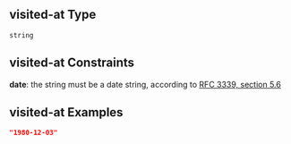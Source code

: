 ## visited-at Type

`string`

## visited-at Constraints

**date**: the string must be a date string, according to [RFC 3339, section 5.6](https://tools.ietf.org/html/rfc3339 "check the specification")

## visited-at Examples

```json
"1980-12-03"
```

